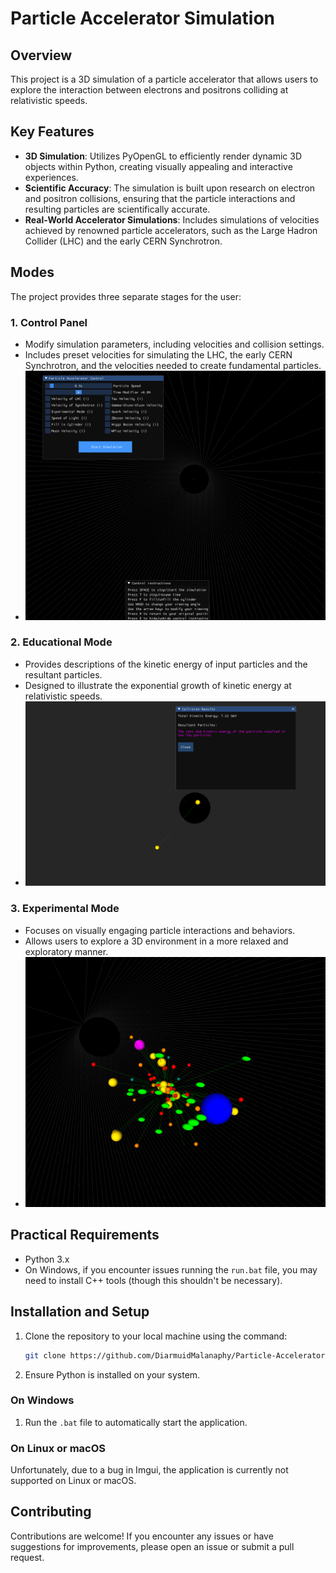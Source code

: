 # Particle Accelerator Simulation

## Overview

This project is a 3D simulation of a particle accelerator that allows users to explore the interaction between electrons and positrons colliding at relativistic speeds.

## Key Features

- **3D Simulation**: Utilizes PyOpenGL to efficiently render dynamic 3D objects within Python, creating visually appealing and interactive experiences.
- **Scientific Accuracy**: The simulation is built upon research on electron and positron collisions, ensuring that the particle interactions and resulting particles are scientifically accurate.
- **Real-World Accelerator Simulations**: Includes simulations of velocities achieved by renowned particle accelerators, such as the Large Hadron Collider (LHC) and the early CERN Synchrotron.

## Modes

The project provides three separate stages for the user:

### 1. Control Panel

- Modify simulation parameters, including velocities and collision settings.
- Includes preset velocities for simulating the LHC, the early CERN Synchrotron, and the velocities needed to create fundamental particles.
- ![Control Panel](code/images/control_panel.png)

### 2. Educational Mode

- Provides descriptions of the kinetic energy of input particles and the resultant particles.
- Designed to illustrate the exponential growth of kinetic energy at relativistic speeds.
- ![Educational Mode](code/images/Education_mode.png)

### 3. Experimental Mode

- Focuses on visually engaging particle interactions and behaviors.
- Allows users to explore a 3D environment in a more relaxed and exploratory manner.
- ![Experimental Mode](code/images/fun_mode.png)

## Practical Requirements

- Python 3.x
- On Windows, if you encounter issues running the `run.bat` file, you may need to install C++ tools (though this shouldn't be necessary).

## Installation and Setup

1. Clone the repository to your local machine using the command:
    ```bash
    git clone https://github.com/DiarmuidMalanaphy/Particle-Accelerator-Simulator/
    ```
2. Ensure Python is installed on your system.

### On Windows

1. Run the `.bat` file to automatically start the application.

### On Linux or macOS

Unfortunately, due to a bug in Imgui, the application is currently not supported on Linux or macOS.

## Contributing

Contributions are welcome! If you encounter any issues or have suggestions for improvements, please open an issue or submit a pull request.


